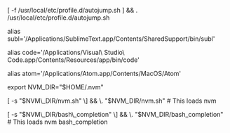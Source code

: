 

\[ -f /usr/local/etc/profile.d/autojump.sh \] && . /usr/local/etc/profile.d/autojump.sh



alias subl='/Applications/SublimeText.app/Contents/SharedSupport/bin/subl'



alias code='/Applications/Visual\ Studio\ Code.app/Contents/Resources/app/bin/code'



alias atom='/Applications/Atom.app/Contents/MacOS/Atom'





export NVM\_DIR="$HOME/.nvm"

\[ -s "$NVM\_DIR/nvm.sh" \] && \. "$NVM\_DIR/nvm.sh"  \# This loads nvm

\[ -s "$NVM\_DIR/bash\_completion" \] && \. "$NVM\_DIR/bash\_completion"  \# This loads nvm bash\_completion

